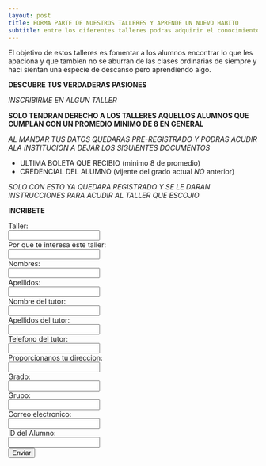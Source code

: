 ```yaml
---
layout: post
title: FORMA PARTE DE NUESTROS TALLERES Y APRENDE UN NUEVO HABITO 
subtitle: entre los diferentes talleres podras adquirir el conocimiento basico de lo que mas te guste y hacerlo de mejor manera
---
```

El objetivo de estos talleres es fomentar a los alumnos encontrar lo que les apaciona y que tambien no se aburran de las clases ordinarias de siempre y haci sientan una especie de descanso pero aprendiendo algo. 

**DESCUBRE TUS VERDADERAS PASIONES** 

*INSCRIBIRME EN ALGUN TALLER*

**SOLO TENDRAN DERECHO A LOS TALLERES AQUELLOS ALUMNOS QUE CUMPLAN CON UN PROMEDIO MINIMO DE 8 EN GENERAL**

*AL MANDAR TUS DATOS QUEDARAS PRE-REGISTRADO Y PODRAS ACUDIR ALA INSTITUCION A DEJAR LOS SIGUIENTES DOCUMENTOS*
- ULTIMA BOLETA QUE RECIBIO (minimo 8 de promedio) 
- CREDENCIAL DEL ALUMNO (vijente del grado actual *NO* anterior) 

*SOLO CON ESTO YA QUEDARA REGISTRADO Y SE LE DARAN INSTRUCCIONES PARA ACUDIR AL TALLER QUE ESCOJIO*

**INCRIBETE**

<form action="https://formspree.io/f/mdobdqvb" method="POST">
   <label for="name">Taller:</label><br>
  <input type="text" id="fn name" Taller="Taller" value=""><br>
   <label for="name">Por que te interesa este taller:</label><br>
  <input type="text" id="fn name" Por que te interesa este taller="Por que te interesa este taller" value=""><br>
  <label for="name">Nombres:</label><br>
  <input type="text" id="fn name" name="name" value=""><br>
  <label for="lname">Apellidos:</label><br>
  <input type="text" id="lname" name="lname" value=""><br> 
  <label for="name">Nombre del tutor:</label><br> 
  <input type="text" id="fn Tutor" Nombre del Tutor="Nombre del Tutor" value=""><br> 
   <label for="name">Apellidos del tutor:</label><br> 
  <input type="text" id="fn Tutor" Apellidos del Tutor="Apellidos del tutor" value=""><br> 
   <label for="name">Telefono del tutor:</label><br>
  <input type="text" id="fn telefono" telefono="Telefono del Tutor" value=""><br>
   <label for="name">Proporcionanos tu direccion:</label><br>
  <input type="text" id="fn name" direccion="Direccion" value=""><br> 
   <label for="name">Grado:</label><br> 
  <input type="text" id="fn grado" grado="grado" value=""><br>  
   <label for="name">Grupo:</label><br> 
  <input type="text" id="fn grupo" grupo="grupo" value=""><br> 
   <label for="name">Correo electronico:</label><br> 
  <input type="text" id="fn correo" Correo="correo" value=""><br>
    <label for="name">ID del Alumno:</label><br> 
  <input type="text" id="fn id" id="id" value=""><br> 
   <input type="submit" value="Enviar">
</form>  

